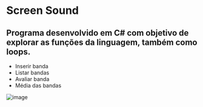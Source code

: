 # Screen Sound 

## Programa desenvolvido em C# com objetivo de explorar as funções da linguagem, também como loops. 

* Inserir banda
* Listar bandas
* Avaliar banda
* Média das bandas

![image](https://github.com/Kamadarada/Lista-de-Bandas-/assets/112417899/1cf4fc9a-02b2-4ab3-85c5-b438a41ac7b7)
